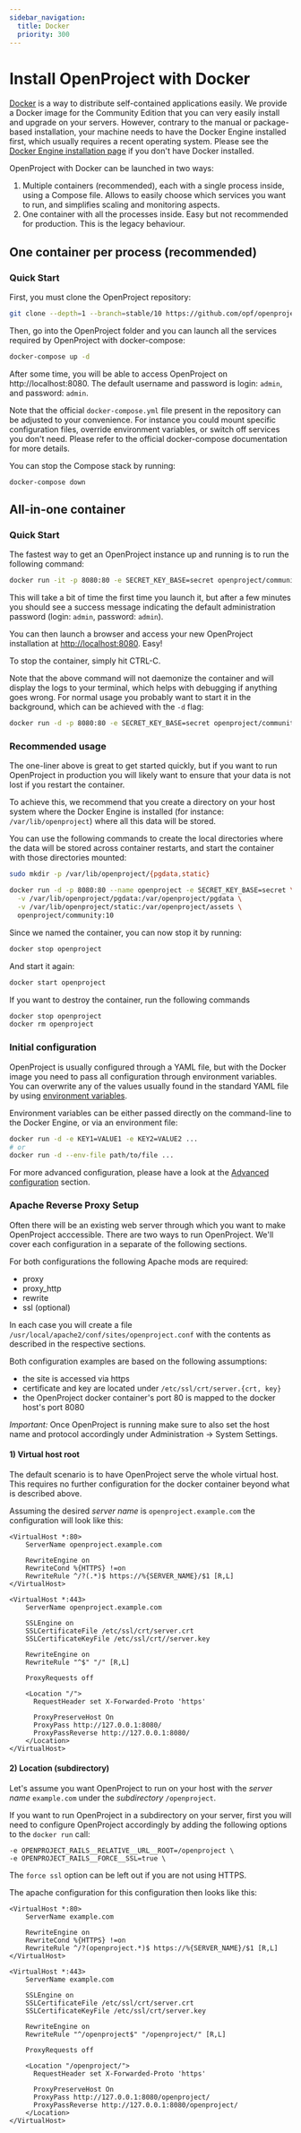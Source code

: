 ```yaml
---
sidebar_navigation:
  title: Docker
  priority: 300
---
```


# Install OpenProject with Docker

[Docker](https://www.docker.com/) is a way to distribute self-contained applications easily. We
provide a Docker image for the Community Edition that you can very easily
install and upgrade on your servers. However, contrary to the manual or
package-based installation, your machine needs to have the Docker Engine
installed first, which usually requires a recent operating system. Please see
the [Docker Engine installation page](https://docs.docker.com/install) if you don't have Docker
installed.

OpenProject with Docker can be launched in two ways:

1. Multiple containers (recommended), each with a single process inside, using a Compose file. Allows to easily choose which services you want to run, and simplifies scaling and monitoring aspects.
2. One container with all the processes inside. Easy but not recommended for production. This is the legacy behaviour.

## One container per process (recommended)

### Quick Start

First, you must clone the OpenProject repository:

```bash
git clone --depth=1 --branch=stable/10 https://github.com/opf/openproject.git
```

Then, go into the OpenProject folder and you can launch all the services required by OpenProject with docker-compose:

```bash
docker-compose up -d
```

After some time, you will be able to access OpenProject on http://localhost:8080. The default username and password is login: `admin`, and password: `admin`.

Note that the official `docker-compose.yml` file present in the repository can be adjusted to your convenience. For instance you could mount specific configuration files, override environment variables, or switch off services you don't need. Please refer to the official docker-compose documentation for more details.

You can stop the Compose stack by running:

```
docker-compose down
```

## All-in-one container

### Quick Start

The fastest way to get an OpenProject instance up and running is to run the
following command:

```bash
docker run -it -p 8080:80 -e SECRET_KEY_BASE=secret openproject/community:10
```

This will take a bit of time the first time you launch it, but after a few
minutes you should see a success message indicating the default administration
password (login: `admin`, password: `admin`).

You can then launch a browser and access your new OpenProject installation at
<http://localhost:8080>. Easy!

To stop the container, simply hit CTRL-C.

Note that the above command will not daemonize the container and will display
the logs to your terminal, which helps with debugging if anything goes wrong.
For normal usage you probably want to start it in the background, which can be
achieved with the `-d` flag:

```bash
docker run -d -p 8080:80 -e SECRET_KEY_BASE=secret openproject/community:10
```

### Recommended usage

The one-liner above is great to get started quickly, but if you want to run
OpenProject in production you will likely want to ensure that your data is not
lost if you restart the container.

To achieve this, we recommend that you create a directory on your host system
where the Docker Engine is installed (for instance: `/var/lib/openproject`)
where all this data will be stored.

You can use the following commands to create the local directories where the
data will be stored across container restarts, and start the container with
those directories mounted:

```bash
sudo mkdir -p /var/lib/openproject/{pgdata,static}

docker run -d -p 8080:80 --name openproject -e SECRET_KEY_BASE=secret \
  -v /var/lib/openproject/pgdata:/var/openproject/pgdata \
  -v /var/lib/openproject/static:/var/openproject/assets \
  openproject/community:10
```

Since we named the container, you can now stop it by running:

```bash
docker stop openproject
```

And start it again:

```bash
docker start openproject
```

If you want to destroy the container, run the following commands

```bash
docker stop openproject
docker rm openproject
```

### Initial configuration

OpenProject is usually configured through a YAML file, but with the Docker
image you need to pass all configuration through environment variables. You can
overwrite any of the values usually found in the standard YAML file by using
[environment variables](../../configuration/environment).

Environment variables can be either passed directly on the command-line to the
Docker Engine, or via an environment file:

```bash
docker run -d -e KEY1=VALUE1 -e KEY2=VALUE2 ...
# or
docker run -d --env-file path/to/file ...
```

For more advanced configuration, please have a look at the [Advanced configuration](../../configuration) section.

### Apache Reverse Proxy Setup

Often there will be an existing web server through which you want to make OpenProject acccessible.
There are two ways to run OpenProject. We'll cover each configuration in a separate of the following sections.

For both configurations the following Apache mods are required:

* proxy
* proxy_http
* rewrite
* ssl (optional)

In each case you will create a file `/usr/local/apache2/conf/sites/openproject.conf`
with the contents as described in the respective sections.

Both configuration examples are based on the following assumptions:

* the site is accessed via https
* certificate and key are located under `/etc/ssl/crt/server.{crt, key}`
* the OpenProject docker container's port 80 is mapped to the docker host's port 8080

*Important:* Once OpenProject is running make sure to also set the host name and protocol
accordingly under Administration -> System Settings.

#### 1) Virtual host root

The default scenario is to have OpenProject serve the whole virtual host.
This requires no further configuration for the docker container beyond what is
described above.

Assuming the desired *server name* is `openproject.example.com` the configuration
will look like this:

```
<VirtualHost *:80>
    ServerName openproject.example.com

    RewriteEngine on
    RewriteCond %{HTTPS} !=on
    RewriteRule ^/?(.*)$ https://%{SERVER_NAME}/$1 [R,L]
</VirtualHost>

<VirtualHost *:443>
    ServerName openproject.example.com

    SSLEngine on
    SSLCertificateFile /etc/ssl/crt/server.crt
    SSLCertificateKeyFile /etc/ssl/crt//server.key

    RewriteEngine on
    RewriteRule "^$" "/" [R,L]

    ProxyRequests off

    <Location "/">
      RequestHeader set X-Forwarded-Proto 'https'

      ProxyPreserveHost On
      ProxyPass http://127.0.0.1:8080/
      ProxyPassReverse http://127.0.0.1:8080/
    </Location>
</VirtualHost>
```

#### 2) Location (subdirectory)

Let's assume you want OpenProject to run on your host with the *server name* `example.com`
under the *subdirectory* `/openproject`.

If you want to run OpenProject in a subdirectory on your server, first you will
need to configure OpenProject accordingly by adding the following options to the `docker run` call:

```
-e OPENPROJECT_RAILS__RELATIVE__URL__ROOT=/openproject \
-e OPENPROJECT_RAILS__FORCE__SSL=true \
```

The `force ssl` option can be left out if you are not using HTTPS.

The apache configuration for this configuration then looks like this:

```
<VirtualHost *:80>
    ServerName example.com

    RewriteEngine on
    RewriteCond %{HTTPS} !=on
    RewriteRule ^/?(openproject.*)$ https://%{SERVER_NAME}/$1 [R,L]
</VirtualHost>

<VirtualHost *:443>
    ServerName example.com

    SSLEngine on
    SSLCertificateFile /etc/ssl/crt/server.crt
    SSLCertificateKeyFile /etc/ssl/crt/server.key

    RewriteEngine on
    RewriteRule "^/openproject$" "/openproject/" [R,L]

    ProxyRequests off

    <Location "/openproject/">
      RequestHeader set X-Forwarded-Proto 'https'

      ProxyPreserveHost On
      ProxyPass http://127.0.0.1:8080/openproject/
      ProxyPassReverse http://127.0.0.1:8080/openproject/
    </Location>
</VirtualHost>
```
